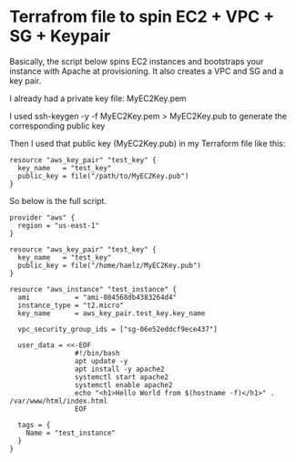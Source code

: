 # Terrafrom file to spin EC2 + VPC + SG + Keypair

Basically, the script below  spins EC2 instances and bootstraps your instance with Apache at provisioning. It also creates a VPC and SG and a key pair.

I already had a private key file: MyEC2Key.pem

I used ssh-keygen -y -f MyEC2Key.pem > MyEC2Key.pub to generate the corresponding public key

Then I used that public key (MyEC2Key.pub) in my Terraform file like this:
```
resource "aws_key_pair" "test_key" {
  key_name   = "test_key"
  public_key = file("/path/to/MyEC2Key.pub")
}
```
So below is the full script.

```
provider "aws" {
  region = "us-east-1"
}

resource "aws_key_pair" "test_key" {
  key_name   = "test_key"
  public_key = file("/home/haelz/MyEC2Key.pub")
}

resource "aws_instance" "test_instance" {
  ami           = "ami-084568db4383264d4"
  instance_type = "t2.micro"
  key_name      = aws_key_pair.test_key.key_name

  vpc_security_group_ids = ["sg-06e52eddcf9ece437"]

  user_data = <<-EOF
                #!/bin/bash
                apt update -y
                apt install -y apache2
                systemctl start apache2
                systemctl enable apache2
                echo "<h1>Hello World from $(hostname -f)</h1>" . /var/www/html/index.html
                EOF

  tags = {
    Name = "test_instance"
  }
}

```
